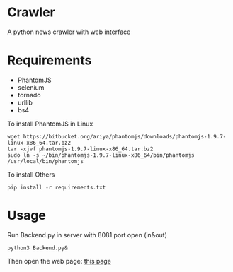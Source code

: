 # Crawler
A python news crawler with web interface
# Requirements

+ PhantomJS 
+ selenium
+ tornado
+ urllib
+ bs4

To install PhantomJS in Linux
```
wget https://bitbucket.org/ariya/phantomjs/downloads/phantomjs-1.9.7-linux-x86_64.tar.bz2
tar -xjvf phantomjs-1.9.7-linux-x86_64.tar.bz2
sudo ln -s ~/bin/phantomjs-1.9.7-linux-x86_64/bin/phantomjs /usr/local/bin/phantomjs
```

To install Others
```
pip install -r requirements.txt
```

# Usage

Run Backend.py in server with 8081 port open (in&out)
```
python3 Backend.py&
```
Then open the web page: [this page](http://xxdkb.f3322.org:2777/news/news.aspx)
